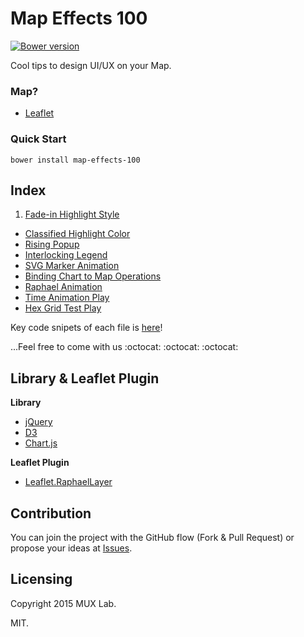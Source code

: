 # Map Effects 100

[![Bower version](https://badge.fury.io/bo/map-effects-100.svg)](http://badge.fury.io/bo/badges)

Cool tips to design UI/UX on your Map.

### Map?

* [Leaflet](http://leafletjs.com/)

### Quick Start

```
bower install map-effects-100
```

## Index

1. [Fade-in Highlight Style](http://valuecreation.github.io/map-effects-100/Leaflet/01_fadein-highlight.html)
* [Classified Highlight Color](http://valuecreation.github.io/map-effects-100/Leaflet/02_classified-highlightcolor.html)
* [Rising Popup](http://valuecreation.github.io/map-effects-100/Leaflet/03_rising-popup.html)
* [Interlocking Legend](http://valuecreation.github.io/map-effects-100/Leaflet/04_interlocking-legend.html)
* [SVG Marker Animation](http://valuecreation.github.io/map-effects-100/Leaflet/05_svg-marker-animation.html)
* [Binding Chart to Map Operations](http://valuecreation.github.io/map-effects-100/Leaflet/06_binding-chart.html)
* [Raphael Animation](http://valuecreation.github.io/map-effects-100/Leaflet/07_raphael-animation.html)
* [Time Animation Play](http://valuecreation.github.io/map-effects-100/Leaflet/08_time-animation.html)
* [Hex Grid Test Play](http://valuecreation.github.io//map-effects-100/Leaflet/0X_hex-grid-test.html)

<!--* [Instagram Integration]()-->

Key code snipets of each file is [here](CODESNIPETS.md)!

...Feel free to come with us :octocat: :octocat: :octocat:

## Library & Leaflet Plugin

__Library__
* [jQuery](https://jquery.com/)
* [D3](http://d3js.org/)
* [Chart.js](http://www.chartjs.org/)

__Leaflet Plugin__
* [Leaflet.RaphaelLayer](http://dynmeth.github.io/RaphaelLayer/)

## Contribution

You can join the project with the GitHub flow (Fork & Pull Request) or propose your ideas at [Issues](https://github.com/muxlab/map-effects-100/issues).

## Licensing

Copyright 2015 MUX Lab.

MIT.
